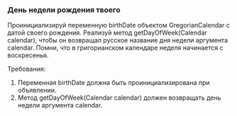 
### День недели рождения твоего

Проинициализируй переменную birthDate объектом GregorianCalendar с датой своего рождения.
Реализуй метод getDayOfWeek(Calendar calendar), чтобы он возвращал русское название дня недели аргумента calendar.
Помни, что в григорианском календаре неделя начинается с воскресенья.


Требования:
1.	Переменная birthDate должна быть проинициализирована при объявлении.
2.	Метод getDayOfWeek(Calendar calendar) должен возвращать день недели аргумента calendar.


